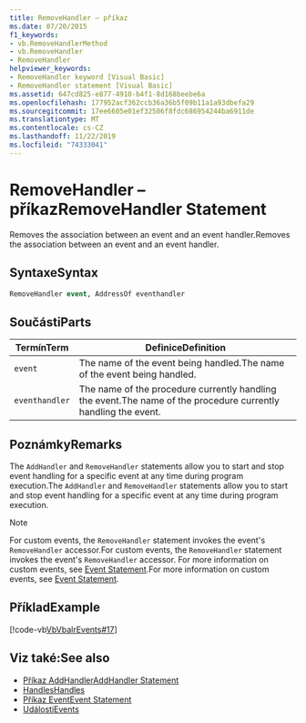 ```yaml
---
title: RemoveHandler – příkaz
ms.date: 07/20/2015
f1_keywords:
- vb.RemoveHandlerMethod
- vb.RemoveHandler
- RemoveHandler
helpviewer_keywords:
- RemoveHandler keyword [Visual Basic]
- RemoveHandler statement [Visual Basic]
ms.assetid: 647cd825-e877-4910-b4f1-8d168beebe6a
ms.openlocfilehash: 177952acf362ccb36a36b5f09b11a1a93dbefa29
ms.sourcegitcommit: 17ee6605e01ef32506f8fdc686954244ba6911de
ms.translationtype: MT
ms.contentlocale: cs-CZ
ms.lasthandoff: 11/22/2019
ms.locfileid: "74333041"
---
```

# <a name="removehandler-statement"></a><span data-ttu-id="c48fe-102">RemoveHandler – příkaz</span><span class="sxs-lookup"><span data-stu-id="c48fe-102">RemoveHandler Statement</span></span>
<span data-ttu-id="c48fe-103">Removes the association between an event and an event handler.</span><span class="sxs-lookup"><span data-stu-id="c48fe-103">Removes the association between an event and an event handler.</span></span>  
  
## <a name="syntax"></a><span data-ttu-id="c48fe-104">Syntaxe</span><span class="sxs-lookup"><span data-stu-id="c48fe-104">Syntax</span></span>  
  
```vb  
RemoveHandler event, AddressOf eventhandler  
```  
  
## <a name="parts"></a><span data-ttu-id="c48fe-105">Součásti</span><span class="sxs-lookup"><span data-stu-id="c48fe-105">Parts</span></span>  
  
|<span data-ttu-id="c48fe-106">Termín</span><span class="sxs-lookup"><span data-stu-id="c48fe-106">Term</span></span>|<span data-ttu-id="c48fe-107">Definice</span><span class="sxs-lookup"><span data-stu-id="c48fe-107">Definition</span></span>|  
|---|---|  
|`event`|<span data-ttu-id="c48fe-108">The name of the event being handled.</span><span class="sxs-lookup"><span data-stu-id="c48fe-108">The name of the event being handled.</span></span>|  
|`eventhandler`|<span data-ttu-id="c48fe-109">The name of the procedure currently handling the event.</span><span class="sxs-lookup"><span data-stu-id="c48fe-109">The name of the procedure currently handling the event.</span></span>|  
  
## <a name="remarks"></a><span data-ttu-id="c48fe-110">Poznámky</span><span class="sxs-lookup"><span data-stu-id="c48fe-110">Remarks</span></span>  
 <span data-ttu-id="c48fe-111">The `AddHandler` and `RemoveHandler` statements allow you to start and stop event handling for a specific event at any time during program execution.</span><span class="sxs-lookup"><span data-stu-id="c48fe-111">The `AddHandler` and `RemoveHandler` statements allow you to start and stop event handling for a specific event at any time during program execution.</span></span>  
  
> [!NOTE]
> <span data-ttu-id="c48fe-112">For custom events, the `RemoveHandler` statement invokes the event's `RemoveHandler` accessor.</span><span class="sxs-lookup"><span data-stu-id="c48fe-112">For custom events, the `RemoveHandler` statement invokes the event's `RemoveHandler` accessor.</span></span> <span data-ttu-id="c48fe-113">For more information on custom events, see [Event Statement](../../../visual-basic/language-reference/statements/event-statement.md).</span><span class="sxs-lookup"><span data-stu-id="c48fe-113">For more information on custom events, see [Event Statement](../../../visual-basic/language-reference/statements/event-statement.md).</span></span>  
  
## <a name="example"></a><span data-ttu-id="c48fe-114">Příklad</span><span class="sxs-lookup"><span data-stu-id="c48fe-114">Example</span></span>  
 [!code-vb[VbVbalrEvents#17](~/samples/snippets/visualbasic/VS_Snippets_VBCSharp/VbVbalrEvents/VB/Class1.vb#17)]  
  
## <a name="see-also"></a><span data-ttu-id="c48fe-115">Viz také:</span><span class="sxs-lookup"><span data-stu-id="c48fe-115">See also</span></span>

- [<span data-ttu-id="c48fe-116">Příkaz AddHandler</span><span class="sxs-lookup"><span data-stu-id="c48fe-116">AddHandler Statement</span></span>](../../../visual-basic/language-reference/statements/addhandler-statement.md)
- [<span data-ttu-id="c48fe-117">Handles</span><span class="sxs-lookup"><span data-stu-id="c48fe-117">Handles</span></span>](../../../visual-basic/language-reference/statements/handles-clause.md)
- [<span data-ttu-id="c48fe-118">Příkaz Event</span><span class="sxs-lookup"><span data-stu-id="c48fe-118">Event Statement</span></span>](../../../visual-basic/language-reference/statements/event-statement.md)
- [<span data-ttu-id="c48fe-119">Události</span><span class="sxs-lookup"><span data-stu-id="c48fe-119">Events</span></span>](../../../visual-basic/programming-guide/language-features/events/index.md)
